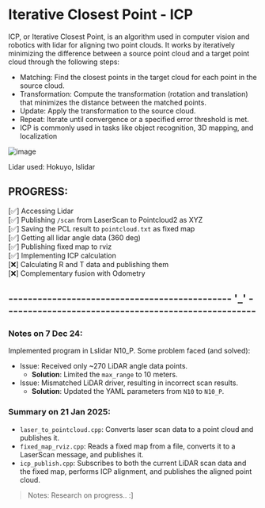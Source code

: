 # Iterative Closest Point - ICP

ICP, or Iterative Closest Point, is an algorithm used in computer vision and robotics with lidar for aligning two point clouds. It works by iteratively minimizing the difference between a source point cloud and a target point cloud through the following steps:   

- Matching: Find the closest points in the target cloud for each point in the source cloud.   
- Transformation: Compute the transformation (rotation and translation) that minimizes the distance between the matched points.   
- Update: Apply the transformation to the source cloud.   
- Repeat: Iterate until convergence or a specified error threshold is met.   
- ICP is commonly used in tasks like object recognition, 3D mapping, and localization  
  
![image](https://github.com/user-attachments/assets/f52bd3c9-83e7-41ef-8eb4-3ccb1c89af84)

Lidar used: Hokuyo, lslidar     

## PROGRESS:
[✅] Accessing Lidar    
[✅] Publishing `/scan` from LaserScan to Pointcloud2 as XYZ   
[✅] Saving the PCL result to `pointcloud.txt` as fixed map   
[✅] Getting all lidar angle data (360 deg)  
[✅] Publishing fixed map to rviz  
[✅] Implementing ICP calculation   
[❌] Calculating R and T data and publishing them   
[❌] Complementary fusion with Odometry   
## ---------------------------------------------- '_' ----------------------------------------------------
### Notes on 7 Dec 24:  
Implemented program in Lslidar N10_P. Some problem faced (and solved):     
- Issue: Received only ~270 LiDAR angle data points.  
  - **Solution**: Limited the `max_range` to 10 meters.  
- Issue: Mismatched LiDAR driver, resulting in incorrect scan results.  
  - **Solution**: Updated the YAML parameters from `N10` to `N10_P`.

### Summary on 21 Jan 2025:
- ```laser_to_pointcloud.cpp```: Converts laser scan data to a point cloud and publishes it.    
- ```fixed_map_rviz.cpp```: Reads a fixed map from a file, converts it to a LaserScan message, and publishes it.    
- ```icp_publish.cpp```: Subscribes to both the current LiDAR scan data and the fixed map, performs ICP alignment, and publishes the aligned point cloud.    
> Notes: Research on progress.. :]   



